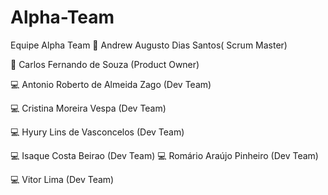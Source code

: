 # Alpha-Team

Equipe Alpha Team
:boy: Andrew Augusto Dias Santos( Scrum Master) 

:man:  Carlos Fernando de Souza (Product Owner) 

:computer: Antonio Roberto de Almeida Zago (Dev Team) 

:computer: Cristina Moreira Vespa (Dev Team)

:computer: Hyury Lins de Vasconcelos (Dev Team) 

:computer: Isaque Costa Beirao (Dev Team) 
:computer: Romário Araújo Pinheiro (Dev Team)

:computer: Vitor Lima (Dev Team)